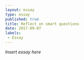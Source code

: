 ```yaml
---
layout: essay
type: essay
published: true
title: Reflect on smart questions
date: 2017-09-07
labels:
 - Essay
---
```


*Insert essay here*
